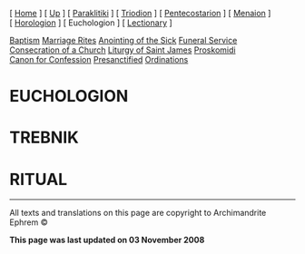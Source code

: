 \[ [Home](index.md) \] \[ [Up](liturgic.md) \] \[ [Paraklitiki](oktoich.md) \] \[ [Triodion](triodion.md) \] \[ [Pentecostarion](pentecos.md) \] \[ [Menaion](menaion.md) \] \[ [Horologion](horologion.md) \] \[ Euchologion \] \[ [Lectionary](lectionary.md) \]

[Baptism](baptism.md)
[Marriage Rites](marriage.md)
[Anointing of the Sick](anointin.md)
[Funeral Service](funeral.md)
[Consecration of a Church](dedic-int.md)
[Liturgy of Saint James](lit-james.md)
[Proskomidi](proskomidi.md)
[Canon for Confession](canon_for_confession.md)
[Presanctified](presanctified.md)
[Ordinations](ordinations.md)

EUCHOLOGION
===========

TREBNIK
=======

RITUAL
======

------------------------------------------------------------------------

All texts and translations on this page are copyright to
Archimandrite Ephrem ©

**This page was last updated on 03 November 2008**
